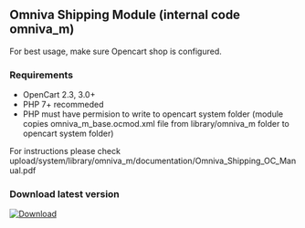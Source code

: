 ## Omniva Shipping Module (internal code omniva_m)

For best usage, make sure Opencart shop is configured.

### Requirements
- OpenCart 2.3, 3.0+
- PHP 7+ recommeded
- PHP must have permision to write to opencart system folder (module copies omniva_m_base.ocmod.xml file from library/omniva_m folder to opencart system folder)

For instructions please check upload/system/library/omniva_m/documentation/Omniva_Shipping_OC_Manual.pdf

### Download latest version
[![Download](https://img.shields.io/badge/dynamic/json.svg?label=download&url=https://api.github.com/repos/mijora/omniva-opencart/releases/latest&query=$.assets[0].name&style=for-the-badge)](https://github.com/mijora/omniva-opencart/releases/latest)
